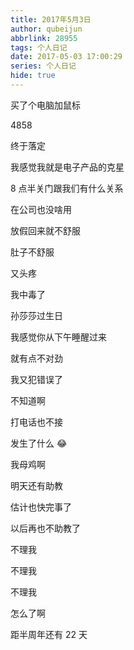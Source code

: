 ```yaml
---
title: 2017年5月3日
author: qubeijun
abbrlink: 28955
tags: 个人日记
date: 2017-05-03 17:00:29
series: 个人日记
hide: true
---
```


买了个电脑加鼠标

4858

终于落定

我感觉我就是电子产品的克星

8 点半关门跟我们有什么关系

在公司也没啥用

放假回来就不舒服

肚子不舒服

又头疼

我中毒了

孙莎莎过生日

我感觉你从下午睡醒过来

就有点不对劲

我又犯错误了

不知道啊

打电话也不接

发生了什么 😂

我母鸡啊

明天还有助教

估计也快完事了

以后再也不助教了

不理我

不理我

不理我

怎么了啊

距半周年还有 22 天
